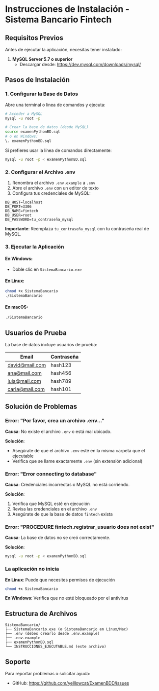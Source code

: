 # Instrucciones de Instalación - Sistema Bancario Fintech

## Requisitos Previos

Antes de ejecutar la aplicación, necesitas tener instalado:

1. **MySQL Server 5.7 o superior**
   - Descargar desde: https://dev.mysql.com/downloads/mysql/

## Pasos de Instalación

### 1. Configurar la Base de Datos

Abre una terminal o línea de comandos y ejecuta:

```bash
# Acceder a MySQL
mysql -u root -p

# Crear la base de datos (desde MySQL)
source examenPythonBD.sql
# o en Windows:
\. examenPythonBD.sql
```

Si prefieres usar la línea de comandos directamente:

```bash
mysql -u root -p < examenPythonBD.sql
```

### 2. Configurar el Archivo .env

1. Renombra el archivo `.env.example` a `.env`
2. Abre el archivo `.env` con un editor de texto
3. Configura tus credenciales de MySQL:

```env
DB_HOST=localhost
DB_PORT=3306
DB_NAME=fintech
DB_USER=root
DB_PASSWORD=tu_contraseña_mysql
```

**Importante**: Reemplaza `tu_contraseña_mysql` con tu contraseña real de MySQL.

### 3. Ejecutar la Aplicación

#### En Windows:
- Doble clic en `SistemaBancario.exe`

#### En Linux:
```bash
chmod +x SistemaBancario
./SistemaBancario
```

#### En macOS:
```bash
./SistemaBancario
```

## Usuarios de Prueba

La base de datos incluye usuarios de prueba:

| Email | Contraseña |
|-------|------------|
| david@mail.com | hash123 |
| ana@mail.com | hash456 |
| luis@mail.com | hash789 |
| carla@mail.com | hash101 |

## Solución de Problemas

### Error: "Por favor, crea un archivo .env..."

**Causa**: No existe el archivo `.env` o está mal ubicado.

**Solución**: 
- Asegúrate de que el archivo `.env` esté en la misma carpeta que el ejecutable
- Verifica que se llame exactamente `.env` (sin extensión adicional)

### Error: "Error connecting to database"

**Causa**: Credenciales incorrectas o MySQL no está corriendo.

**Solución**:
1. Verifica que MySQL esté en ejecución
2. Revisa las credenciales en el archivo `.env`
3. Asegúrate de que la base de datos `fintech` exista

### Error: "PROCEDURE fintech.registrar_usuario does not exist"

**Causa**: La base de datos no se creó correctamente.

**Solución**:
```bash
mysql -u root -p < examenPythonBD.sql
```

### La aplicación no inicia

**En Linux**: Puede que necesites permisos de ejecución
```bash
chmod +x SistemaBancario
```

**En Windows**: Verifica que no esté bloqueado por el antivirus

## Estructura de Archivos

```
SistemaBancario/
├── SistemaBancario.exe (o SistemaBancario en Linux/Mac)
├── .env (debes crearlo desde .env.example)
├── .env.example
├── examenPythonBD.sql
└── INSTRUCCIONES_EJECUTABLE.md (este archivo)
```

## Soporte

Para reportar problemas o solicitar ayuda:
- GitHub: https://github.com/yelllowcat/ExamenBDD/issues
